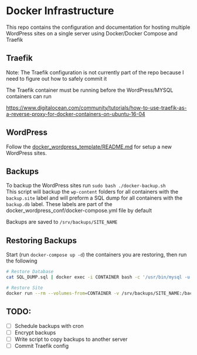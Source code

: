 # Docker Infrastructure

This repo contains the configuration and documentation for hosting multiple WordPress sites on a single server using Docker/Docker Compose and Traefik

## Traefik

Note: The Traefik configuration is not currently part of the repo because I need to figure out how to safely commit it

The Traefik container must be running before the WordPress/MYSQL containers can run

https://www.digitalocean.com/community/tutorials/how-to-use-traefik-as-a-reverse-proxy-for-docker-containers-on-ubuntu-16-04  


## WordPress

Follow the [docker_wordpress_template/README.md](./docker_wordpress_template/README.md) for setup a new WordPress sites.

## Backups

To backup the WordPress sites run `sudo bash ./docker-backup.sh`  
This script will backup the `wp-content` folders for all containers with the `backup.site` label and will preform a SQL dump for all containers with the `backup.db` label. These labels are part of the docker_wordpress_conf/docker-compose.yml file by default

Backups are saved to `/srv/backups/SITE_NAME`

## Restoring Backups

Start (run `docker-compose up -d`) the containers you are restoring, then run the following

```sh 
# Restore Database
cat SQL_DUMP.sql | docker exec -i CONTAINER bash -c '/usr/bin/mysql -u root --password=$MYSQL_ROOT_PASSWORD $MYSQL_DATABASE'

# Restore Site
docker run --rm --volumes-from=CONTAINER -v /srv/backups/SITE_NAME:/backup ubuntu bash -c "cd /var/www/html/wp-content && tar xvf /backup/BACKUP_FILE.tar"
```

## TODO:

- [ ] Schedule backups with cron
- [ ] Encrypt backups
- [ ] Write script to copy backups to another server
- [ ] Commit Traefik config
